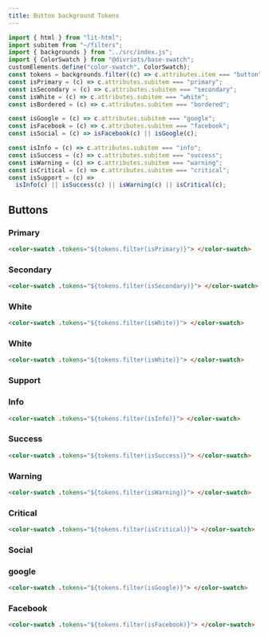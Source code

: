 ```yaml
---
title: Button background Tokens
---
```


```js script
import { html } from "lit-html";
import subitem from "~/filters";
import { backgrounds } from "../src/index.js";
import { ColorSwatch } from "@divriots/base-swatch";
customElements.define("color-swatch", ColorSwatch);
const tokens = backgrounds.filter((c) => c.attributes.item === "button");
const isPrimary = (c) => c.attributes.subitem === "primary";
const isSecondary = (c) => c.attributes.subitem === "secondary";
const isWhite = (c) => c.attributes.subitem === "white";
const isBordered = (c) => c.attributes.subitem === "bordered";

const isGoogle = (c) => c.attributes.subitem === "google";
const isFacebook = (c) => c.attributes.subitem === "facebook";
const isSocial = (c) => isFacebook(c) || isGoogle(c);

const isInfo = (c) => c.attributes.subitem === "info";
const isSuccess = (c) => c.attributes.subitem === "success";
const isWarning = (c) => c.attributes.subitem === "warning";
const isCritical = (c) => c.attributes.subitem === "critical";
const isSupport = (c) =>
  isInfo(c) || isSuccess(c) || isWarning(c) || isCritical(c);
```

## Buttons

### Primary

```html story
<color-swatch .tokens="${tokens.filter(isPrimary)}"> </color-swatch>
```

### Secondary

```html story
<color-swatch .tokens="${tokens.filter(isSecondary)}"> </color-swatch>
```

### White

```html story
<color-swatch .tokens="${tokens.filter(isWhite)}"> </color-swatch>
```

### White

```html story
<color-swatch .tokens="${tokens.filter(isWhite)}"> </color-swatch>
```

### Support

### Info

```html story
<color-swatch .tokens="${tokens.filter(isInfo)}"> </color-swatch>
```

### Success

```html story
<color-swatch .tokens="${tokens.filter(isSuccess)}"> </color-swatch>
```

### Warning

```html story
<color-swatch .tokens="${tokens.filter(isWarning)}"> </color-swatch>
```

### Critical

```html story
<color-swatch .tokens="${tokens.filter(isCritical)}"> </color-swatch>
```

### Social

### google

```html story
<color-swatch .tokens="${tokens.filter(isGoogle)}"> </color-swatch>
```

### Facebook

```html story
<color-swatch .tokens="${tokens.filter(isFacebook)}"> </color-swatch>
```
